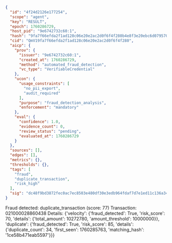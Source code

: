 ```json
{
  "id": "4f24d2126e177254",
  "scope": "agent",
  "key": "RESULT",
  "epoch": 1760286729,
  "host_pid": "9e6742732c60:1",
  "hash": "9fa7f66efda2f1ad128c06e20e2ac2d0f6f4f280b4e8f3e20ebc6d0795708096",
  "cid": "QmV19fa7f66efda2f1ad128c06e20e2ac2d0f6f4f280",
  "aicp": {
    "prov": {
      "issuer": "9e6742732c60:1",
      "created_at": 1760286729,
      "method": "automated_fraud_detection",
      "vc_type": "VerifiableCredential"
    },
    "ucon": {
      "usage_constraints": [
        "no_pii_export",
        "audit_required"
      ],
      "purpose": "fraud_detection_analysis",
      "enforcement": "mandatory"
    },
    "eval": {
      "confidence": 1.0,
      "evidence_count": 0,
      "review_status": "pending",
      "evaluated_at": 1760286729
    }
  },
  "sources": [],
  "edges": [],
  "metrics": {},
  "thresholds": {},
  "tags": [
    "fraud",
    "duplicate_transaction",
    "risk_high"
  ],
  "sig": "dc48f9bd3872fec0ac7ec8503e480df30e3edb964fdaf7d7e1ed11c136a34fa8"
}
```

Fraud detected: duplicate_transaction (score: 77)
Transaction: 021000028860438
Details: {'velocity': {'fraud_detected': True, 'risk_score': 70, 'details': {'total_amount': 10272780, 'amount_threshold': 10000000}}, 'duplicate': {'fraud_detected': True, 'risk_score': 85, 'details': {'duplicate_count': 34, 'first_seen': 1760285763, 'matching_hash': '1ce58b471eab5597'}}}